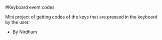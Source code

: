 #Keyboard event codes

Mini project of getting codes of the keys that are pressed in the keyboard by the user.

- By Nirdhum